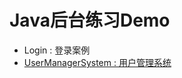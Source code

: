 # Java后台练习Demo

- Login : 登录案例
- [UserManagerSystem : 用户管理系统](http://chiahaolu.github.io/2016/06/24/MVC%E4%BB%8B%E7%BB%8D&%E7%94%A8%E6%88%B7%E7%AE%A1%E7%90%86%E7%B3%BB%E7%BB%9F/)
